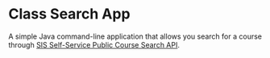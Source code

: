 # Class Search App

A simple Java command-line application that 
allows you search for a course through 
[SIS Self-Service Public Course Search API](https://sis.jhu.edu/api).
